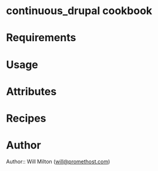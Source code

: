 # continuous_drupal cookbook

# Requirements

# Usage

# Attributes

# Recipes

# Author

Author:: Will Milton (<will@promethost.com>)
